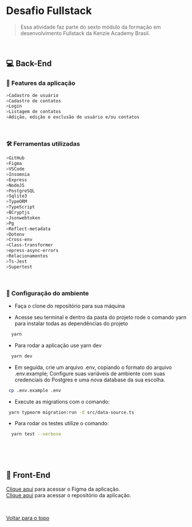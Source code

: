 # Desafio Fullstack

> Essa atividade faz parte do sexto módulo da formação em desenvolvimento Fullstack da Kenzie Academy Brasil.
 <br />
 
## 💻 Back-End

### 🧱 Features da aplicação
```bash
>Cadastro de usuário
>Cadastro de contatos
>Login
>Listagem de contatos
>Adição, edição e exclusão de usuário e/ou contatos
```

&nbsp;
### 🛠 Ferramentas utilizadas
```bash
>GitHub
>Figma
>VSCode
>Insomnia
>Express
>NodeJS
>PostgreSQL
>Sqlite3
>TypeORM
>TypeScript
>BCryptjs
>Jsonwebtoken
>Pg
>Reflect-metadata
>Dotenv
>Cross-env
>Class-transformer
>epress-async-errors
>Relacionamentos
>Ts-Jest
>Supertest
```
 
 &nbsp;

### 🔧 Configuração do ambiente


* Faça o clone do repositório para sua máquina

* Acesse seu terminal e dentro da pasta do projeto rode o comando yarn para instalar todas as dependências do projeto

```bash
  yarn 
```

* Para rodar a aplicação use yarn dev 

```bash
  yarn dev
```

* Em seguida, crie um arquivo .env, copiando o formato do arquivo .env.example; Configure suas variáveis de ambiente com suas credenciais do Postgres e uma nova database da sua escolha.

```bash
 cp .env.example .env
```

* Execute as migrations com o comando:

```bash
 yarn typeorm migration:run -d src/data-source.ts
```

* Para rodar os testes utilize o comando:
```bash
  yarn test --verbose
```

<br />
 
 
&nbsp;
## 💅 Front-End
[Clique aqui](https://www.figma.com/file/0jy9WmPJwm0c6v5wEnYAKI/Untitled?node-id=0%3A1&t=E0Zn7fSJjztwNawO-0) para acessar o Figma da aplicação.
<br />
[Clique aqui](https://github.com/erica-lopes/desafio_fullstack_front) para acessar o repositório da aplicação.


<br />

[ Voltar para o topo ](#desafio-fullstack)
